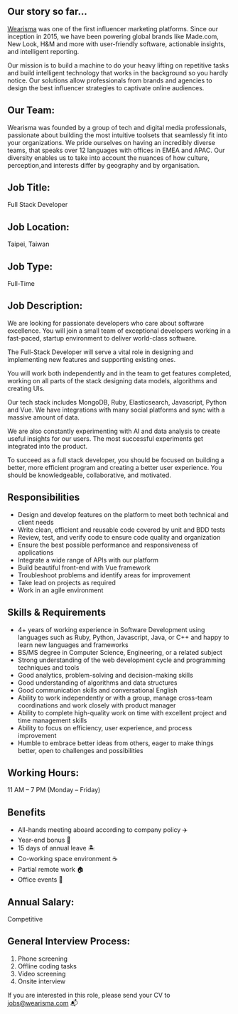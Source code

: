 
## Our story so far... 

[Wearisma](https://www.wearisma.com/) was one of the first influencer marketing platforms. Since our inception in 2015, we have been powering global brands like Made.com, New Look, H&M and more with user-friendly software, actionable insights, and intelligent reporting. 

Our mission is to build a machine to do your heavy lifting on repetitive tasks and build intelligent technology that works in the background so you hardly notice. Our solutions allow professionals from brands and agencies to design the best influencer strategies to captivate online audiences.

## Our Team:

Wearisma was founded by a group of tech and digital media professionals, passionate about building the most intuitive toolsets that seamlessly fit into your organizations. We pride ourselves on having an incredibly diverse teams, that speaks over 12 languages with offices in EMEA and APAC. Our diversity enables us to take into account the nuances of how culture, perception,and interests differ by geography and by organisation. 

## Job Title: 
Full Stack Developer

## Job Location: 
Taipei, Taiwan

## Job Type: 
Full-Time

## Job Description: 
We are looking for passionate developers who care about software excellence. You will join a small team of exceptional developers working in a fast-paced, startup environment to deliver world-class software.

The Full-Stack Developer will serve a vital role in designing and implementing new features and supporting existing ones.

You will work both independently and in the team to get features completed, working on all parts of the stack designing data models, algorithms and creating UIs.

Our tech stack includes MongoDB, Ruby, Elasticsearch, Javascript, Python and Vue. We have integrations with many social platforms and sync with a massive amount of data.

We are also constantly experimenting with AI and data analysis to create useful insights for our users. The most successful experiments get integrated into the product.

To succeed as a full stack developer, you should be focused on building a better, more efficient program and creating a better user experience. You should be knowledgeable, collaborative, and motivated.

## Responsibilities

- Design and develop features on the platform to meet both technical and client needs
- Write clean, efficient and reusable code covered by unit and BDD tests
- Review, test, and verify code to ensure code quality and organization
- Ensure the best possible performance and responsiveness of applications
- Integrate a wide range of APIs with our platform
- Build beautiful front-end with Vue framework
- Troubleshoot problems and identify areas for improvement
- Take lead on projects as required
- Work in an agile environment

## Skills & Requirements

- 4+ years of working experience in Software Development using languages such as Ruby, Python, Javascript, Java, or C++ and happy to learn new languages and frameworks
- BS/MS degree in Computer Science, Engineering, or a related subject
- Strong understanding of the web development cycle and programming techniques and tools
- Good analytics, problem-solving and decision-making skills
- Good understanding of algorithms and data structures
- Good communication skills and conversational English
- Ability to work independently or with a group, manage cross-team coordinations and work closely with product manager
- Ability to complete high-quality work on time with excellent project and time management skills
- Ability to focus on efficiency, user experience, and process improvement
- Humble to embrace better ideas from others, eager to make things better, open to challenges and possibilities

## Working Hours: 

11 AM – 7 PM (Monday – Friday)

## Benefits

- All-hands meeting aboard according to company policy ✈️
- Year-end bonus 🧨
- 15 days of annual leave 🏝
- Co-working space environment ☕️
- Partial remote work 🏠
- Office events 🍕

## Annual Salary: 
Competitive

## General Interview Process:
1. Phone screening
2. Offline coding tasks
3. Video screening
4. Onsite interview

If you are interested in this role, please send your CV to jobs@wearisma.com 📬
